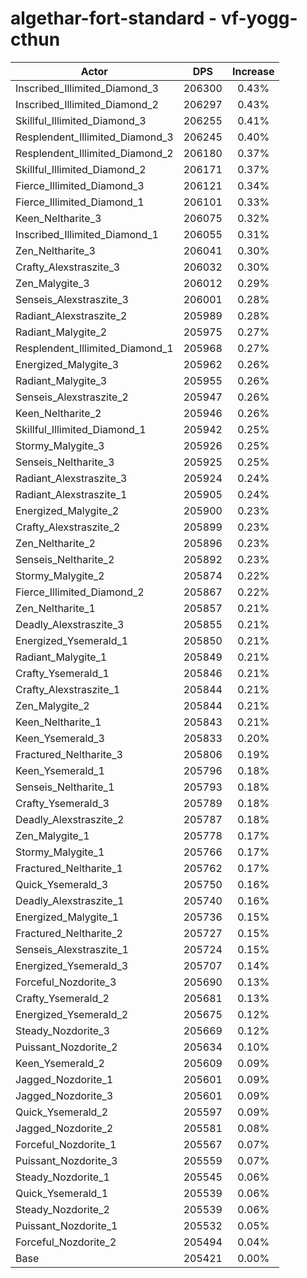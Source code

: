 # algethar-fort-standard - vf-yogg-cthun
| Actor | DPS | Increase |
|---|:---:|:---:|
|Inscribed_Illimited_Diamond_3|206300|0.43%|
|Inscribed_Illimited_Diamond_2|206297|0.43%|
|Skillful_Illimited_Diamond_3|206255|0.41%|
|Resplendent_Illimited_Diamond_3|206245|0.40%|
|Resplendent_Illimited_Diamond_2|206180|0.37%|
|Skillful_Illimited_Diamond_2|206171|0.37%|
|Fierce_Illimited_Diamond_3|206121|0.34%|
|Fierce_Illimited_Diamond_1|206101|0.33%|
|Keen_Neltharite_3|206075|0.32%|
|Inscribed_Illimited_Diamond_1|206055|0.31%|
|Zen_Neltharite_3|206041|0.30%|
|Crafty_Alexstraszite_3|206032|0.30%|
|Zen_Malygite_3|206012|0.29%|
|Senseis_Alexstraszite_3|206001|0.28%|
|Radiant_Alexstraszite_2|205989|0.28%|
|Radiant_Malygite_2|205975|0.27%|
|Resplendent_Illimited_Diamond_1|205968|0.27%|
|Energized_Malygite_3|205962|0.26%|
|Radiant_Malygite_3|205955|0.26%|
|Senseis_Alexstraszite_2|205947|0.26%|
|Keen_Neltharite_2|205946|0.26%|
|Skillful_Illimited_Diamond_1|205942|0.25%|
|Stormy_Malygite_3|205926|0.25%|
|Senseis_Neltharite_3|205925|0.25%|
|Radiant_Alexstraszite_3|205924|0.24%|
|Radiant_Alexstraszite_1|205905|0.24%|
|Energized_Malygite_2|205900|0.23%|
|Crafty_Alexstraszite_2|205899|0.23%|
|Zen_Neltharite_2|205896|0.23%|
|Senseis_Neltharite_2|205892|0.23%|
|Stormy_Malygite_2|205874|0.22%|
|Fierce_Illimited_Diamond_2|205867|0.22%|
|Zen_Neltharite_1|205857|0.21%|
|Deadly_Alexstraszite_3|205855|0.21%|
|Energized_Ysemerald_1|205850|0.21%|
|Radiant_Malygite_1|205849|0.21%|
|Crafty_Ysemerald_1|205846|0.21%|
|Crafty_Alexstraszite_1|205844|0.21%|
|Zen_Malygite_2|205844|0.21%|
|Keen_Neltharite_1|205843|0.21%|
|Keen_Ysemerald_3|205833|0.20%|
|Fractured_Neltharite_3|205806|0.19%|
|Keen_Ysemerald_1|205796|0.18%|
|Senseis_Neltharite_1|205793|0.18%|
|Crafty_Ysemerald_3|205789|0.18%|
|Deadly_Alexstraszite_2|205787|0.18%|
|Zen_Malygite_1|205778|0.17%|
|Stormy_Malygite_1|205766|0.17%|
|Fractured_Neltharite_1|205762|0.17%|
|Quick_Ysemerald_3|205750|0.16%|
|Deadly_Alexstraszite_1|205740|0.16%|
|Energized_Malygite_1|205736|0.15%|
|Fractured_Neltharite_2|205727|0.15%|
|Senseis_Alexstraszite_1|205724|0.15%|
|Energized_Ysemerald_3|205707|0.14%|
|Forceful_Nozdorite_3|205690|0.13%|
|Crafty_Ysemerald_2|205681|0.13%|
|Energized_Ysemerald_2|205675|0.12%|
|Steady_Nozdorite_3|205669|0.12%|
|Puissant_Nozdorite_2|205634|0.10%|
|Keen_Ysemerald_2|205609|0.09%|
|Jagged_Nozdorite_1|205601|0.09%|
|Jagged_Nozdorite_3|205601|0.09%|
|Quick_Ysemerald_2|205597|0.09%|
|Jagged_Nozdorite_2|205581|0.08%|
|Forceful_Nozdorite_1|205567|0.07%|
|Puissant_Nozdorite_3|205559|0.07%|
|Steady_Nozdorite_1|205545|0.06%|
|Quick_Ysemerald_1|205539|0.06%|
|Steady_Nozdorite_2|205539|0.06%|
|Puissant_Nozdorite_1|205532|0.05%|
|Forceful_Nozdorite_2|205494|0.04%|
|Base|205421|0.00%|
